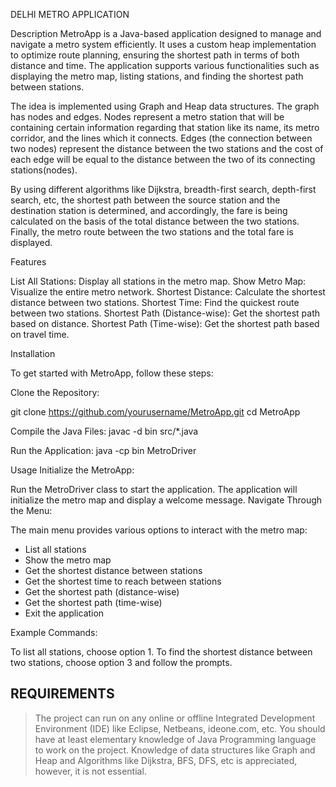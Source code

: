 DELHI METRO APPLICATION

Description
MetroApp is a Java-based application designed to manage and navigate a metro system efficiently. It uses a custom heap implementation to optimize route planning, ensuring the shortest path in terms of both distance and time. The application supports various functionalities such as displaying the metro map, listing stations, and finding the shortest path between stations.

The idea is implemented using Graph and Heap data structures. The graph has nodes and edges. Nodes represent a metro station that will be containing certain information regarding that station like its name, its metro corridor, and the lines which it connects. Edges (the connection between two nodes) represent the distance between the two stations and the cost of each edge will be equal to the distance between the two of its connecting stations(nodes). 

By using different algorithms like Dijkstra, breadth-first search, depth-first search, etc, the shortest path between the source station and the destination station is determined, and accordingly, the fare is being calculated on the basis of the total distance between the two stations. Finally, the metro route between the two stations and the total fare is displayed.


Features

List All Stations: Display all stations in the metro map.
Show Metro Map: Visualize the entire metro network.
Shortest Distance: Calculate the shortest distance between two stations.
Shortest Time: Find the quickest route between two stations.
Shortest Path (Distance-wise): Get the shortest path based on distance.
Shortest Path (Time-wise): Get the shortest path based on travel time.

Installation

To get started with MetroApp, follow these steps:

Clone the Repository:

git clone https://github.com/yourusername/MetroApp.git
cd MetroApp

Compile the Java Files:
javac -d bin src/*.java

Run the Application:
java -cp bin MetroDriver


Usage
Initialize the MetroApp:

Run the MetroDriver class to start the application.
The application will initialize the metro map and display a welcome message.
Navigate Through the Menu:

The main menu provides various options to interact with the metro map:
- List all stations
- Show the metro map
- Get the shortest distance between stations
- Get the shortest time to reach between stations
- Get the shortest path (distance-wise)
- Get the shortest path (time-wise)
- Exit the application

Example Commands:

To list all stations, choose option 1.
To find the shortest distance between two stations, choose option 3 and follow the prompts.


##  REQUIREMENTS

> The project can run on any online or offline Integrated Development Environment (IDE) like Eclipse, Netbeans, ideone.com, etc.
> You should have at least elementary knowledge of Java Programming language to work on the project.
> Knowledge of data structures like Graph and Heap and Algorithms like Dijkstra, BFS, DFS, etc is appreciated, however, it is not essential.



